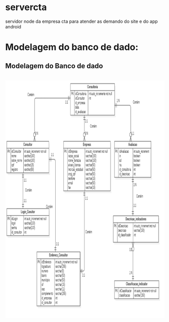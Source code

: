 # servercta
servidor node da empresa cta para atender as demando do site e do app android </br>
<h1>Modelagem do banco de dado:</h1>
</div>
    <h2>Modelagem do Banco de dado</h2>
    </br>
    <div float="left">
     <img src="https://github.com/jnojair2010/servercta/blob/main/imagens/modelagem_banco_dado.png" alt="Smiley face" width="950" height="750" style="vertical-align:middle">
  </div>
